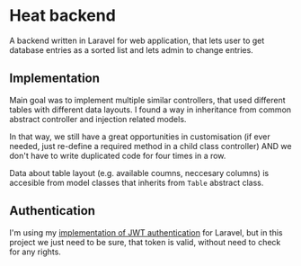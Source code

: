 # Heat backend
A backend written in Laravel for web application, that lets user to get database entries as a sorted list and lets admin to change entries.

## Implementation
Main goal was to implement multiple similar controllers, that used different tables with different data layouts. I found a way in inheritance from common abstract controller and injection related models.

In that way, we still have a great opportunities in customisation (if ever needed, just re-define a required method in a child class controller) AND we don't have to write duplicated code for four times in a row.

Data about table layout (e.g. available coumns, neccesary columns) is accesible from model classes that inherits from `Table` abstract class.

## Authentication
I'm using my [implementation of JWT authentication](https://github.com/oidd/laravel-jwt-auth) for Laravel, but in this project we just need to be sure, that token is valid, without need to check for any rights.
